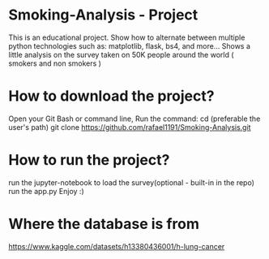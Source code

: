 # Smoking-Analysis - Project
This is an educational project.
Show how to alternate between multiple python technologies such as: matplotlib, flask, bs4, and more...
Shows a little analysis on the survey taken on 50K people around the world ( smokers and non smokers )

# How to download the project?
Open your Git Bash or command line, 
Run the command:
cd <path> (preferable the user's path)
git clone https://github.com/rafael1191/Smoking-Analysis.git

# How to run the project?
run the jupyter-notebook to load the survey(optional - built-in in the repo)
run the app.py
Enjoy :)

# Where the database is from
https://www.kaggle.com/datasets/h13380436001/h-lung-cancer
